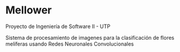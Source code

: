 # Mellower

Proyecto de Ingeniería de Software II - UTP

Sistema de procesamiento de imagenes para la clasificación de flores melíferas usando Redes Neuronales Convolucionales
